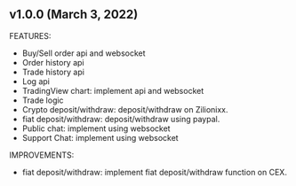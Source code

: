 ## v1.0.0 (March 3, 2022)

FEATURES:

-   Buy/Sell order api and websocket
-   Order history api
-   Trade history api
-   Log api
-   TradingView chart: implement api and websocket
-   Trade logic
-   Crypto deposit/withdraw: deposit/withdraw on Zilionixx.
-   fiat deposit/withdraw: deposit/withdraw using paypal.
-   Public chat: implement using websocket
-   Support Chat: implement using websocket

IMPROVEMENTS:

-   fiat deposit/withdraw: implement fiat deposit/withdraw function on CEX.
